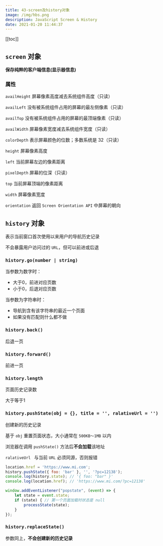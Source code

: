```yaml
---
title: 43-screen及history对象
image: /img/hbs.png
description: JavaScript Screen & History
date: 2021-01-20 11:44:37
---
```


[[toc]]

## `screen` 对象

**保存纯粹的客户端信息(显示器信息)**

### 属性

`availHeight` 屏幕像素高度减去系统组件高度（只读）

`availLeft` 没有被系统组件占用的屏幕的最左侧像素（只读）

`availTop` 没有被系统组件占用的屏幕的最顶端像素（只读）

`availWidth` 屏幕像素宽度减去系统组件宽度（只读）

`colorDepth` 表示屏幕颜色的位数；多数系统是 32（只读）

`height` 屏幕像素高度

`left` 当前屏幕左边的像素距离

`pixelDepth` 屏幕的位深（只读）

`top` 当前屏幕顶端的像素距离

`width` 屏幕像素宽度

`orientation` 返回 `Screen Orientation API` 中屏幕的朝向

## `history` 对象

表示当前窗口首次使用以来用户的导航历史记录

不会暴露用户访问过的 `URL`，但可以前进或后退

### `history.go(number | string)`

当参数为数字时：
  - 大于0，前进对应页数
  - 小于0，后退对应页数

当参数为字符串时：
  - 导航到含有该字符串的最近一个页面
  - 如果没有匹配则什么都不做

### `history.back()`

后退一页

### `history.forward()`

前进一页

### `history.length`

页面历史记录数

大于等于1

### `history.pushState(obj = {}, title = '', ralativeUrl = '')`

创建新的历史记录

基于 `obj` 重置页面状态，大小通常在 `500KB～1MB` 以内

浏览器在调用 `pushState()` 方法后**不会加载**该地址

`ralativeUrl ` 与当前 `URL` 必须同源，否则报错

```js
location.href = 'https://www.mi.com';
history.pushState({ foo: 'bar' }, '', '?pc=12138');
console.log(history.state); // '{ foo: "bar" }'
console.log(location.href); // 'https://www.mi.com/?pc=12138'

window.addEventListener("popstate", (event) => {
	let state = event.state;
	if (state) { // 第一个页面加载时状态是 null
		processState(state);
	}
});
```

### `history.replaceState()`

参数同上，**不会创建新的历史记录**